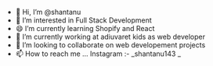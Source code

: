 - 👋 Hi, I’m @shantanu
- 👀 I’m interested in Full Stack Development
- 😄 I’m currently learning Shopify and React
- 🌱 I’m currently working at adiuvaret kids as web developer
- 💞️ I’m looking to collaborate on web developement projects 
- 📫 How to reach me ... Instagram :- _shantanu143 _
